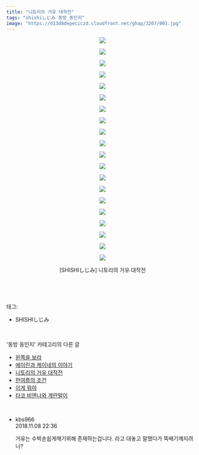 ```yaml
---
title: "니토리의 거유 대작전"
tags: "shishiしじみ 동방_동인지"
image: "https://d13d8depeciczd.cloudfront.net/ghap/3267/001.jpg"
---
```

<div class="article">
<p style="text-align: center; clear: none; float: none;"><img src="{{ site.imgserver12 }}/ghap/3267/001.jpg"/></p>
<p style="text-align: center; clear: none; float: none;"><img src="{{ site.imgserver12 }}/ghap/3267/002.jpg"/></p>
<p style="text-align: center; clear: none; float: none;"><img src="{{ site.imgserver12 }}/ghap/3267/003.jpg"/></p>
<p style="text-align: center; clear: none; float: none;"><img src="{{ site.imgserver12 }}/ghap/3267/004.jpg"/></p>
<p style="text-align: center; clear: none; float: none;"><img src="{{ site.imgserver12 }}/ghap/3267/005.jpg"/></p>
<p style="text-align: center; clear: none; float: none;"><img src="{{ site.imgserver12 }}/ghap/3267/006.jpg"/></p>
<p style="text-align: center; clear: none; float: none;"><img src="{{ site.imgserver12 }}/ghap/3267/007.jpg"/></p>
<p style="text-align: center; clear: none; float: none;"><img src="{{ site.imgserver12 }}/ghap/3267/008.jpg"/></p>
<p style="text-align: center; clear: none; float: none;"><img src="{{ site.imgserver12 }}/ghap/3267/009.jpg"/></p>
<p style="text-align: center; clear: none; float: none;"><img src="{{ site.imgserver12 }}/ghap/3267/010.jpg"/></p>
<p style="text-align: center; clear: none; float: none;"><img src="{{ site.imgserver12 }}/ghap/3267/011.jpg"/></p>
<p style="text-align: center; clear: none; float: none;"><img src="{{ site.imgserver12 }}/ghap/3267/012.jpg"/></p>
<p style="text-align: center; clear: none; float: none;"><img src="{{ site.imgserver12 }}/ghap/3267/013.jpg"/></p>
<p style="text-align: center; clear: none; float: none;"><img src="{{ site.imgserver12 }}/ghap/3267/014.jpg"/></p>
<p style="text-align: center; clear: none; float: none;"><img src="{{ site.imgserver12 }}/ghap/3267/015.jpg"/></p>
<p style="text-align: center; clear: none; float: none;"><img src="{{ site.imgserver12 }}/ghap/3267/016.jpg"/></p>
<p style="text-align: center; clear: none; float: none;"><img src="{{ site.imgserver12 }}/ghap/3267/017.jpg"/></p>
<p style="text-align: center; clear: none; float: none;"><img src="{{ site.imgserver12 }}/ghap/3267/018.jpg"/></p>
<p style="text-align: center; clear: none; float: none;"><img src="{{ site.imgserver12 }}/ghap/3267/019.jpg"/></p>
<p style="text-align: center; clear: none; float: none;"><img src="{{ site.imgserver12 }}/ghap/3267/020.jpg"/></p>
<p style="text-align: center; clear: none; float: none;">[SHISHIしじみ] 니토리의 거유 대작전</p>
<p><br/></p>
</div><br/>
<div class="tagTrail">
<p>태그: </p>
<ul>
<li>SHISHIしじみ</li>
</ul>
</div><br/>
<div class="another">
<p>'동방 동인지' 카테고리의 다른 글</p>
<ul>
<li><a href="/ghap_3274">왼쪽을 보라</a></li>
<li><a href="/ghap_3268">에이린과 케이네의 이야기</a></li>
<li><a href="/ghap_3267">니토리의 거유 대작전</a></li>
<li><a href="/ghap_3263">한여름의 조건</a></li>
<li><a href="/ghap_3262">이게 뭐야</a></li>
<li><a href="/ghap_3261">타코 비엔나와 계란말이</a></li>
</ul>
</div><br/>
<div class="cb_module cb_fluid">
<div class="cb_wrt cb_profile">
<div class="comment">
<ul>
<li class="cb_thumb_off" id="comment15370087">
<div class="cb_comment_area">
<div class="cb_info_area">
<div class="cb_section">
<span class="cb_nick_name">kbs966</span>
</div>
<div class="cb_section">
<span class="cb_date">2018.11.08 22:36 </span>
</div>
</div>
<div class="cb_dsc_comment">
<p class="cb_dsc">
											거유는 수박손쉽게깨기위해 존재하는겁니다. 라고 대놓고 말했다가 뚝배기깨지려나?
										</p>
</div>
</div></li>
</ul>
</div>
</div><!-- commentList close -->
</div><br/>
